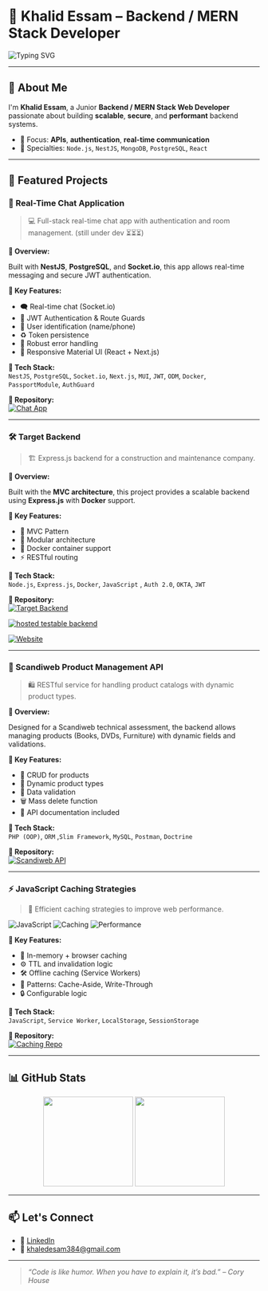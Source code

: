 # 🚀 Khalid Essam – Backend / MERN Stack Developer

![Typing SVG](https://readme-typing-svg.demolab.com?font=Fira+Code&duration=3000&pause=500&color=22C55E&center=true&vCenter=true&width=435&lines=Passionate+about+scalable+backend+systems;Node.js+%7C+NestJS+%7C+React;MongoDB+%7C+PostgreSQL+%7C+Docker)

---

## 👋 About Me

I'm **Khalid Essam**, a Junior **Backend / MERN Stack Web Developer** passionate about building **scalable**, **secure**, and **performant** backend systems.

- 🧠 Focus: **APIs**, **authentication**, **real-time communication**
- 💼 Specialties: `Node.js`, `NestJS`, `MongoDB`, `PostgreSQL`, `React`

---

## 🌟 Featured Projects


### 💬 Real-Time Chat Application

> 💻 Full-stack real-time chat app with authentication and room management. (still under dev ⏳⏳⏳)

**📝 Overview:**

Built with **NestJS**, **PostgreSQL**, and **Socket.io**, this app allows real-time messaging and secure JWT authentication.

**🔑 Key Features:**

- 🗨️ Real-time chat (Socket.io)
- 🔐 JWT Authentication & Route Guards  
- 📱 User identification (name/phone)
- ♻️ Token persistence
- 🧼 Robust error handling  
- 🎨 Responsive Material UI (React + Next.js)

**🧰 Tech Stack:**  
`NestJS`, `PostgreSQL`, `Socket.io`, `Next.js`, `MUI`, `JWT`, `ODM`, `Docker`, `PassportModule`, `AuthGuard`

**🔗 Repository:**  
[![Chat App](https://img.shields.io/badge/GitHub-RealTime%20Chat%20App-green?logo=github)](https://github.com/KhalidEssam/Chating-app)

---


### 🛠️ Target Backend

> 🏗 Express.js backend for a construction and maintenance company.

**📝 Overview:**

Built with the **MVC architecture**, this project provides a scalable backend using **Express.js** with **Docker** support.

**🔑 Key Features:**

- 📁 MVC Pattern  
- 🧱 Modular architecture  
- 🐳 Docker container support  
- ⚡ RESTful routing

**🧰 Tech Stack:**  
`Node.js`, `Express.js`, `Docker`, `JavaScript` , `Auth 2.0`, `OKTA`, `JWT`

**🔗 Repository:**  
[![Target Backend](https://img.shields.io/badge/GitHub-Target%20Backend-blue?logo=github)](https://github.com/KhalidEssam/target-backend)

[![hosted testable backend](https://img.shields.io/badge/GitHub-Target%20Backend-blue?logo=github)](https://target-backend-production.up.railway.app)


[![Website](https://img.shields.io/badge/GitHub-Target%20Backend-blue?logo=github)](https://target-website-alpha.vercel.app/)

---

### 🛒 Scandiweb Product Management API

> 🛍️ RESTful service for handling product catalogs with dynamic product types.

**📝 Overview:**

Designed for a Scandiweb technical assessment, the backend allows managing products (Books, DVDs, Furniture) with dynamic fields and validations.

**🔑 Key Features:**

- 🧾 CRUD for products  
- 🧠 Dynamic product types  
- 🧼 Data validation  
- 🗑️ Mass delete function  
- 📘 API documentation included

**🧰 Tech Stack:**  
`PHP (OOP)`, `ORM` ,`Slim Framework`, `MySQL`, `Postman`, `Doctrine`

**🔗 Repository:**  
[![Scandiweb API](https://img.shields.io/badge/GitHub-Scandiweb%20API-orange?logo=github)](https://github.com/KhalidEssam/Scandiweb_Task_backend)

---

### ⚡ JavaScript Caching Strategies

> 🧠 Efficient caching strategies to improve web performance.

![JavaScript](https://img.shields.io/badge/language-JavaScript-yellow)
![Caching](https://img.shields.io/badge/tech-caching-blue)
![Performance](https://img.shields.io/badge/focus-performance-green)

**🔑 Key Features:**

- 🧠 In-memory + browser caching  
- ⚙️ TTL and invalidation logic  
- 🛠️ Offline caching (Service Workers)  
- 🔁 Patterns: Cache-Aside, Write-Through  
- 🔒 Configurable logic

**🧰 Tech Stack:**  
`JavaScript`, `Service Worker`, `LocalStorage`, `SessionStorage`

**🔗 Repository:**  
[![Caching Repo](https://img.shields.io/badge/GitHub-Caching%20Strategies-yellowgreen?logo=github)](https://github.com/KhalidEssam/Node-js-caching-mechanisms)

---

## 📊 GitHub Stats

<p align="center">
  <img src="https://github-readme-stats.vercel.app/api?username=KhalidEssam&show_icons=true&theme=radical" height="180" />
  <img src="https://github-readme-stats.vercel.app/api/top-langs/?username=KhalidEssam&layout=compact&theme=radical" height="180"/>
</p>

---

## 📫 Let's Connect

- 💼 [LinkedIn](https://www.linkedin.com/in/khaled-mossalam/)
- 📧 khaledesam384@gmail.com

---

> *“Code is like humor. When you have to explain it, it’s bad.” – Cory House*

